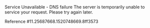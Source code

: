 Service Unavailable - DNS failure The server is temporarily unable to service your request. Please try again later.

Reference #11.25687668.1520748669.8ff3573